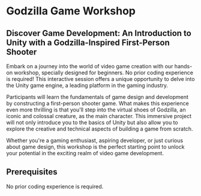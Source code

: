 # Godzilla Game Workshop

## Discover Game Development: An Introduction to Unity with a Godzilla-Inspired First-Person Shooter

Embark on a journey into the world of video game creation with our hands-on workshop, specially designed for beginners. No prior coding experience is required! This interactive session offers a unique opportunity to delve into the Unity game engine, a leading platform in the gaming industry.

Participants will learn the fundamentals of game design and development by constructing a first-person shooter game. What makes this experience even more thrilling is that you'll step into the virtual shoes of Godzilla, an iconic and colossal creature, as the main character. This immersive project will not only introduce you to the basics of Unity but also allow you to explore the creative and technical aspects of building a game from scratch.

Whether you're a gaming enthusiast, aspiring developer, or just curious about game design, this workshop is the perfect starting point to unlock your potential in the exciting realm of video game development.

## Prerequisites

No prior coding experience is required.
